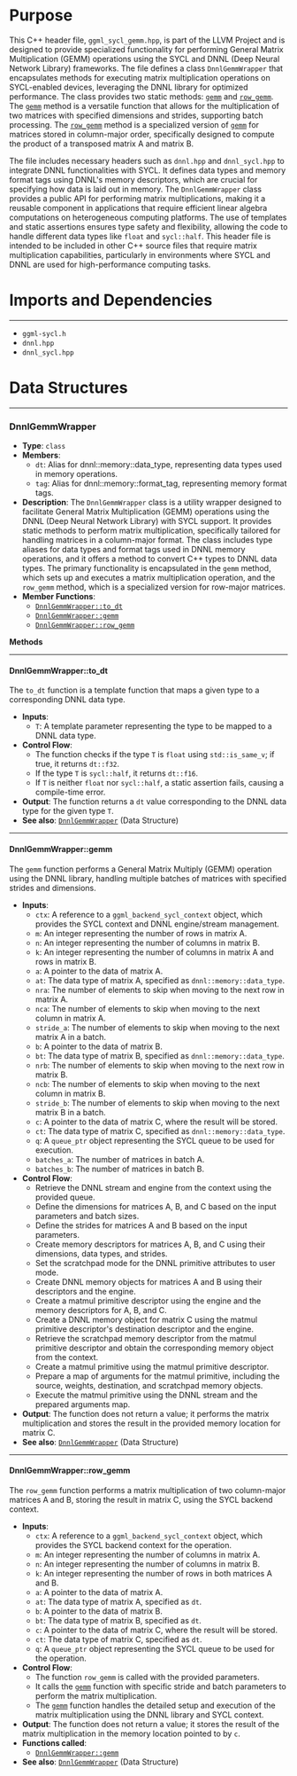 # Purpose
This C++ header file, `ggml_sycl_gemm.hpp`, is part of the LLVM Project and is designed to provide specialized functionality for performing General Matrix Multiplication (GEMM) operations using the SYCL and DNNL (Deep Neural Network Library) frameworks. The file defines a class `DnnlGemmWrapper` that encapsulates methods for executing matrix multiplication operations on SYCL-enabled devices, leveraging the DNNL library for optimized performance. The class provides two static methods: [`gemm`](#DnnlGemmWrappergemm) and [`row_gemm`](#DnnlGemmWrapperrow_gemm). The [`gemm`](#DnnlGemmWrappergemm) method is a versatile function that allows for the multiplication of two matrices with specified dimensions and strides, supporting batch processing. The [`row_gemm`](#DnnlGemmWrapperrow_gemm) method is a specialized version of [`gemm`](#DnnlGemmWrappergemm) for matrices stored in column-major order, specifically designed to compute the product of a transposed matrix A and matrix B.

The file includes necessary headers such as `dnnl.hpp` and `dnnl_sycl.hpp` to integrate DNNL functionalities with SYCL. It defines data types and memory format tags using DNNL's memory descriptors, which are crucial for specifying how data is laid out in memory. The `DnnlGemmWrapper` class provides a public API for performing matrix multiplications, making it a reusable component in applications that require efficient linear algebra computations on heterogeneous computing platforms. The use of templates and static assertions ensures type safety and flexibility, allowing the code to handle different data types like `float` and `sycl::half`. This header file is intended to be included in other C++ source files that require matrix multiplication capabilities, particularly in environments where SYCL and DNNL are used for high-performance computing tasks.
# Imports and Dependencies

---
- `ggml-sycl.h`
- `dnnl.hpp`
- `dnnl_sycl.hpp`


# Data Structures

---
### DnnlGemmWrapper<!-- {{#data_structure:DnnlGemmWrapper}} -->
- **Type**: `class`
- **Members**:
    - `dt`: Alias for dnnl::memory::data_type, representing data types used in memory operations.
    - `tag`: Alias for dnnl::memory::format_tag, representing memory format tags.
- **Description**: The `DnnlGemmWrapper` class is a utility wrapper designed to facilitate General Matrix Multiplication (GEMM) operations using the DNNL (Deep Neural Network Library) with SYCL support. It provides static methods to perform matrix multiplication, specifically tailored for handling matrices in a column-major format. The class includes type aliases for data types and format tags used in DNNL memory operations, and it offers a method to convert C++ types to DNNL data types. The primary functionality is encapsulated in the `gemm` method, which sets up and executes a matrix multiplication operation, and the `row_gemm` method, which is a specialized version for row-major matrices.
- **Member Functions**:
    - [`DnnlGemmWrapper::to_dt`](#DnnlGemmWrapperto_dt)
    - [`DnnlGemmWrapper::gemm`](#DnnlGemmWrappergemm)
    - [`DnnlGemmWrapper::row_gemm`](#DnnlGemmWrapperrow_gemm)

**Methods**

---
#### DnnlGemmWrapper::to\_dt<!-- {{#callable:DnnlGemmWrapper::to_dt}} -->
The `to_dt` function is a template function that maps a given type to a corresponding DNNL data type.
- **Inputs**:
    - `T`: A template parameter representing the type to be mapped to a DNNL data type.
- **Control Flow**:
    - The function checks if the type `T` is `float` using `std::is_same_v`; if true, it returns `dt::f32`.
    - If the type `T` is `sycl::half`, it returns `dt::f16`.
    - If `T` is neither `float` nor `sycl::half`, a static assertion fails, causing a compile-time error.
- **Output**: The function returns a `dt` value corresponding to the DNNL data type for the given type `T`.
- **See also**: [`DnnlGemmWrapper`](#DnnlGemmWrapper)  (Data Structure)


---
#### DnnlGemmWrapper::gemm<!-- {{#callable:DnnlGemmWrapper::gemm}} -->
The `gemm` function performs a General Matrix Multiply (GEMM) operation using the DNNL library, handling multiple batches of matrices with specified strides and dimensions.
- **Inputs**:
    - `ctx`: A reference to a `ggml_backend_sycl_context` object, which provides the SYCL context and DNNL engine/stream management.
    - `m`: An integer representing the number of rows in matrix A.
    - `n`: An integer representing the number of columns in matrix B.
    - `k`: An integer representing the number of columns in matrix A and rows in matrix B.
    - `a`: A pointer to the data of matrix A.
    - `at`: The data type of matrix A, specified as `dnnl::memory::data_type`.
    - `nra`: The number of elements to skip when moving to the next row in matrix A.
    - `nca`: The number of elements to skip when moving to the next column in matrix A.
    - `stride_a`: The number of elements to skip when moving to the next matrix A in a batch.
    - `b`: A pointer to the data of matrix B.
    - `bt`: The data type of matrix B, specified as `dnnl::memory::data_type`.
    - `nrb`: The number of elements to skip when moving to the next row in matrix B.
    - `ncb`: The number of elements to skip when moving to the next column in matrix B.
    - `stride_b`: The number of elements to skip when moving to the next matrix B in a batch.
    - `c`: A pointer to the data of matrix C, where the result will be stored.
    - `ct`: The data type of matrix C, specified as `dnnl::memory::data_type`.
    - `q`: A `queue_ptr` object representing the SYCL queue to be used for execution.
    - `batches_a`: The number of matrices in batch A.
    - `batches_b`: The number of matrices in batch B.
- **Control Flow**:
    - Retrieve the DNNL stream and engine from the context using the provided queue.
    - Define the dimensions for matrices A, B, and C based on the input parameters and batch sizes.
    - Define the strides for matrices A and B based on the input parameters.
    - Create memory descriptors for matrices A, B, and C using their dimensions, data types, and strides.
    - Set the scratchpad mode for the DNNL primitive attributes to user mode.
    - Create DNNL memory objects for matrices A and B using their descriptors and the engine.
    - Create a matmul primitive descriptor using the engine and the memory descriptors for A, B, and C.
    - Create a DNNL memory object for matrix C using the matmul primitive descriptor's destination descriptor and the engine.
    - Retrieve the scratchpad memory descriptor from the matmul primitive descriptor and obtain the corresponding memory object from the context.
    - Create a matmul primitive using the matmul primitive descriptor.
    - Prepare a map of arguments for the matmul primitive, including the source, weights, destination, and scratchpad memory objects.
    - Execute the matmul primitive using the DNNL stream and the prepared arguments map.
- **Output**: The function does not return a value; it performs the matrix multiplication and stores the result in the provided memory location for matrix C.
- **See also**: [`DnnlGemmWrapper`](#DnnlGemmWrapper)  (Data Structure)


---
#### DnnlGemmWrapper::row\_gemm<!-- {{#callable:DnnlGemmWrapper::row_gemm}} -->
The `row_gemm` function performs a matrix multiplication of two column-major matrices A and B, storing the result in matrix C, using the SYCL backend context.
- **Inputs**:
    - `ctx`: A reference to a `ggml_backend_sycl_context` object, which provides the SYCL backend context for the operation.
    - `m`: An integer representing the number of columns in matrix A.
    - `n`: An integer representing the number of columns in matrix B.
    - `k`: An integer representing the number of rows in both matrices A and B.
    - `a`: A pointer to the data of matrix A.
    - `at`: The data type of matrix A, specified as `dt`.
    - `b`: A pointer to the data of matrix B.
    - `bt`: The data type of matrix B, specified as `dt`.
    - `c`: A pointer to the data of matrix C, where the result will be stored.
    - `ct`: The data type of matrix C, specified as `dt`.
    - `q`: A `queue_ptr` object representing the SYCL queue to be used for the operation.
- **Control Flow**:
    - The function `row_gemm` is called with the provided parameters.
    - It calls the [`gemm`](#DnnlGemmWrappergemm) function with specific stride and batch parameters to perform the matrix multiplication.
    - The [`gemm`](#DnnlGemmWrappergemm) function handles the detailed setup and execution of the matrix multiplication using the DNNL library and SYCL context.
- **Output**: The function does not return a value; it stores the result of the matrix multiplication in the memory location pointed to by `c`.
- **Functions called**:
    - [`DnnlGemmWrapper::gemm`](#DnnlGemmWrappergemm)
- **See also**: [`DnnlGemmWrapper`](#DnnlGemmWrapper)  (Data Structure)



